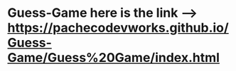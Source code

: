# Guess-Game here is the link --> https://pachecodevworks.github.io/Guess-Game/Guess%20Game/index.html
